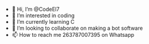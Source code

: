- 👋 Hi, I’m @CodeEl7
- 👀 I’m interested in coding 
- 🌱 I’m currently learning C
- 💞️ I’m looking to collaborate on making a bot software
- 📫 How to reach me 263787007395 on Whatsapp

<!---
CodeEl7/CodeEl7 is a ✨ special ✨ repository because its `README.md` (this file) appears on your GitHub profile.
You can click the Preview link to take a look at your changes.
--->
